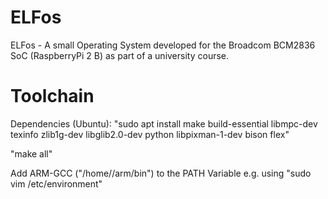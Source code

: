 # ELFos
ELFos - A small Operating System developed for the Broadcom BCM2836 SoC (RaspberryPi 2 B) as part of a university course.



# Toolchain

Dependencies (Ubuntu):
"sudo apt install make build-essential libmpc-dev texinfo zlib1g-dev libglib2.0-dev python libpixman-1-dev bison flex"

"make all"

Add ARM-GCC ("/home/<username>/arm/bin") to the PATH Variable e.g. using "sudo vim /etc/environment"
